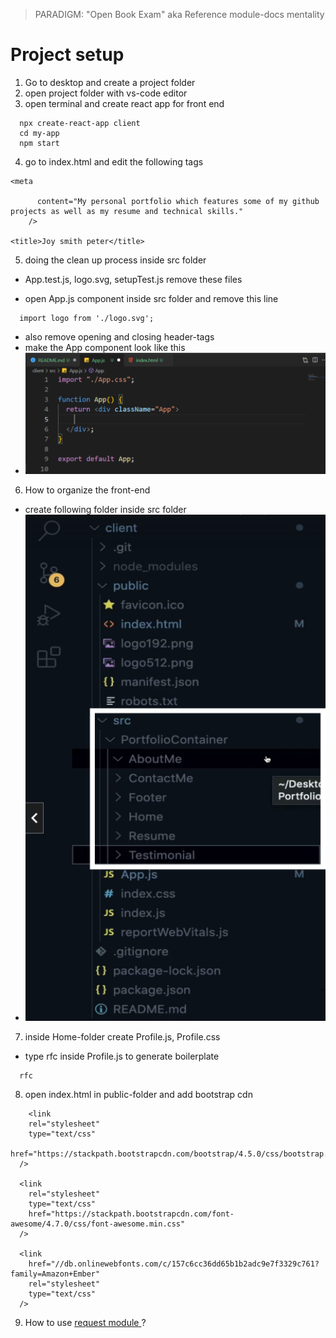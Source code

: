 > PARADIGM: "Open Book Exam" aka Reference module-docs mentality

# Project setup

1. Go to desktop and create a project folder
2. open project folder with vs-code editor
3. open terminal and create react app for front end

```
  npx create-react-app client
  cd my-app
  npm start

```

4. go to index.html and edit the following tags

```
<meta

      content="My personal portfolio which features some of my github projects as well as my resume and technical skills."
    />

<title>Joy smith peter</title>

```

5. doing the clean up process inside src folder

- App.test.js, logo.svg, setupTest.js remove these files

- open App.js component inside src folder and remove this line

```
  import logo from './logo.svg';
```

- also remove opening and closing header-tags
- make the App component look like this
- <img src="image%20notes/2%20App%20component.png" width="700">

6. How to organize the front-end

- create following folder inside src folder
- <img src="image%20notes/1%20organization.png" width="700">

7. inside Home-folder create Profile.js, Profile.css

- type rfc inside Profile.js to generate boilerplate

```
  rfc
```

8. open index.html in public-folder and add bootstrap cdn

```
    <link
    rel="stylesheet"
    type="text/css"
    href="https://stackpath.bootstrapcdn.com/bootstrap/4.5.0/css/bootstrap.min.css"
  />

  <link
    rel="stylesheet"
    type="text/css"
    href="https://stackpath.bootstrapcdn.com/font-awesome/4.7.0/css/font-awesome.min.css"
  />

  <link
    href="//db.onlinewebfonts.com/c/157c6cc36dd65b1b2adc9e7f3329c761?family=Amazon+Ember"
    rel="stylesheet"
    type="text/css"
  />

```

9.  How to use [request module ](https://www.npmjs.com/package/request) ?
    <br>
    <br>
